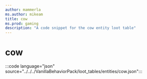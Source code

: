 ```yaml
---
author: mammerla
ms.author: mikeam
title: cow
ms.prod: gaming
description: "A code snippet for the cow entity loot table"
---
```


# cow

:::code language="json" source="../../../VanillaBehaviorPack/loot_tables/entities/cow.json":::